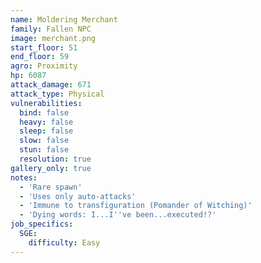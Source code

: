 ```yaml
---
name: Moldering Merchant
family: Fallen NPC
image: merchant.png
start_floor: 51
end_floor: 59
agro: Proximity
hp: 6087
attack_damage: 671
attack_type: Physical
vulnerabilities:
  bind: false
  heavy: false
  sleep: false
  slow: false
  stun: false
  resolution: true
gallery_only: true
notes:
  - 'Rare spawn'
  - 'Uses only auto-attacks'
  - 'Immune to transfiguration (Pomander of Witching)'
  - 'Dying words: I...I''ve been...executed!?'
job_specifics:
  SGE:
    difficulty: Easy
---
```

